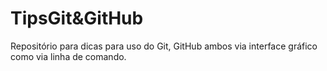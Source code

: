 # TipsGit&GitHub
Repositório para dicas para uso do Git, GitHub ambos via interface gráfico como via linha de comando.
